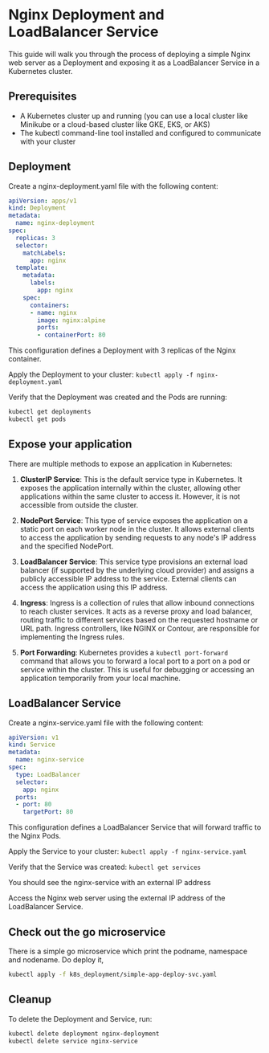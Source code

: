 # Nginx Deployment and LoadBalancer Service
This guide will walk you through the process of deploying a simple Nginx web server as a Deployment and exposing it as a LoadBalancer Service in a Kubernetes cluster.

## Prerequisites
- A Kubernetes cluster up and running (you can use a local cluster like Minikube or a cloud-based cluster like GKE, EKS, or AKS)
- The kubectl command-line tool installed and configured to communicate with your cluster

## Deployment
Create a nginx-deployment.yaml file with the following content:
``` yaml
apiVersion: apps/v1
kind: Deployment
metadata:
  name: nginx-deployment
spec:
  replicas: 3
  selector:
    matchLabels:
      app: nginx
  template:
    metadata:
      labels:
        app: nginx
    spec:
      containers:
      - name: nginx
        image: nginx:alpine
        ports:
        - containerPort: 80
```


This configuration defines a Deployment with 3 replicas of the Nginx container.

Apply the Deployment to your cluster:
`kubectl apply -f nginx-deployment.yaml`



Verify that the Deployment was created and the Pods are running:
``` bash
kubectl get deployments
kubectl get pods
```


## Expose your application 
There are multiple methods to expose an application in Kubernetes:
1. **ClusterIP Service**: This is the default service type in Kubernetes. It exposes the application internally within the cluster, allowing other applications within the same cluster to access it. However, it is not accessible from outside the cluster.

2. **NodePort Service**: This type of service exposes the application on a static port on each worker node in the cluster. It allows external clients to access the application by sending requests to any node's IP address and the specified NodePort.

3. **LoadBalancer Service**: This service type provisions an external load balancer (if supported by the underlying cloud provider) and assigns a publicly accessible IP address to the service. External clients can access the application using this IP address.

4. **Ingress**: Ingress is a collection of rules that allow inbound connections to reach cluster services. It acts as a reverse proxy and load balancer, routing traffic to different services based on the requested hostname or URL path. Ingress controllers, like NGINX or Contour, are responsible for implementing the Ingress rules.

5. **Port Forwarding**: Kubernetes provides a `kubectl port-forward` command that allows you to forward a local port to a port on a pod or service within the cluster. This is useful for debugging or accessing an application temporarily from your local machine.

## LoadBalancer Service
Create a nginx-service.yaml file with the following content:
``` yaml
apiVersion: v1
kind: Service
metadata:
  name: nginx-service
spec:
  type: LoadBalancer
  selector:
    app: nginx
  ports:
  - port: 80
    targetPort: 80
```


This configuration defines a LoadBalancer Service that will forward traffic to the Nginx Pods.

Apply the Service to your cluster:
`kubectl apply -f nginx-service.yaml`


Verify that the Service was created:
`kubectl get services`



You should see the nginx-service with an external IP address 

Access the Nginx web server using the external IP address of the LoadBalancer Service.


## Check out the go microservice
There is a simple go microservice which print the podname, namespace and nodename. Do deploy it, 
``` bash
kubectl apply -f k8s_deployment/simple-app-deploy-svc.yaml
```

## Cleanup
To delete the Deployment and Service, run:
``` bash 
kubectl delete deployment nginx-deployment
kubectl delete service nginx-service
```


